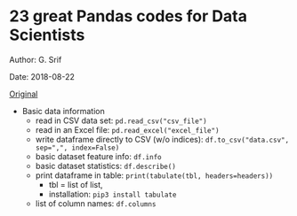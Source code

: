 # 23 great Pandas codes for Data Scientists

Author: G. Srif

Date: 2018-08-22

[Original](https://bit.ly/3nnpDeo)


+ Basic data information
  + read in CSV data set: `pd.read_csv("csv_file")`
  + read in an Excel file: `pd.read_excel("excel_file")`
  + write dataframe directly to CSV (w/o indices): `df.to_csv("data.csv", sep=",", index=False)`
  + basic dataset feature info: `df.info`
  + basic dataset statistics: `df.describe()`
  + print dataframe in table: `print(tabulate(tbl, headers=headers))`
    + tbl = list of list, 
    + installation: `pip3 install tabulate`
  + list of column names: `df.columns`
  
